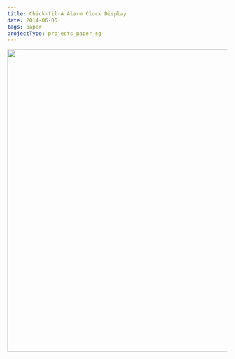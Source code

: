 ```yaml
---
title: Chick-fil-A Alarm Clock Display
date: 2014-06-05
tags: paper
projectType: projects_paper_sg
---
```


<img src="http://www.structuralgraphics.com/_uls/resources/ChikFilAClock_resized.jpg" width="920" height="690" class="align none" />

<p><a href="http://www.structuralgraphics.com/work/by-form/counter-top-displays/chick-fil-a-alarm-clock-display" title="Structural Graphics Link"></a></p>
